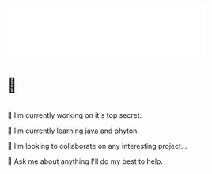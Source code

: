 <html>
   <head>
  </head>
  <body>
        <br>    
<img src="display.svg" width="400" height="100" alt=""><h1>👋 </h1>
     </br>
🔭 I’m currently working on it's top secret.

🌱 I’m currently learning java and phyton.

👯 I’m looking to collaborate on any interesting project...

💬 Ask me about anything I'll do my best to help.
  </body>
  </html>
 


